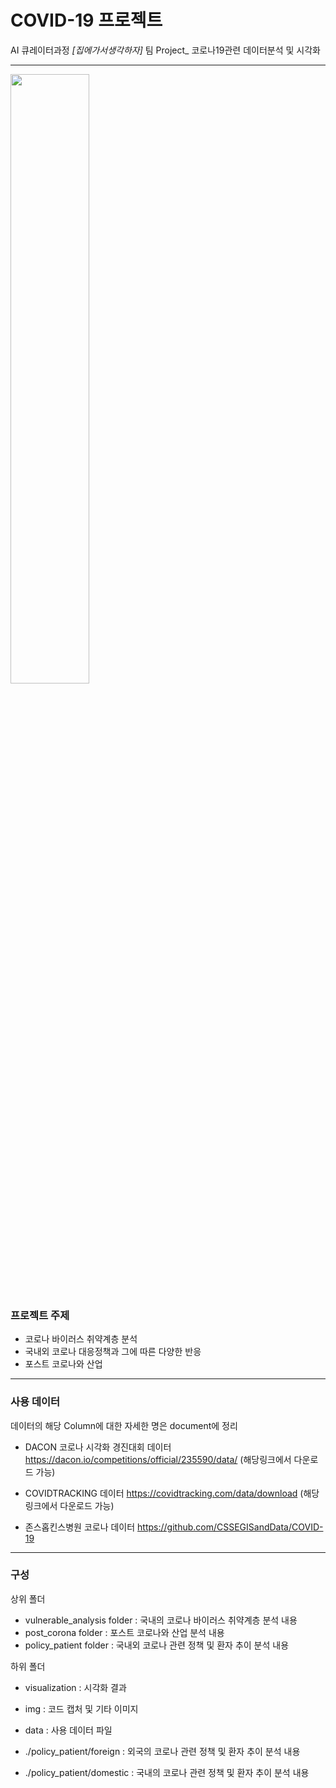 # COVID-19 프로젝트 
AI 큐레이터과정 *[집에가서생각하자]* 팀  Project_  코로나19관련 데이터분석 및 시각화
___
<img src="https://user-images.githubusercontent.com/38834523/88453655-ee3a2300-cea3-11ea-9029-95f941538987.PNG" width=50% height=50%>

### 프로젝트 주제
- 코로나 바이러스 취약계층 분석
- 국내외 코로나 대응정책과 그에 따른 다양한 반응
- 포스트 코로나와 산업
___
### 사용 데이터
데이터의 해당 Column에 대한 자세한 명은 document에 정리

- DACON 코로나 시각화 경진대회 데이터
  https://dacon.io/competitions/official/235590/data/ (해당링크에서 다운로드 가능)
  
- COVIDTRACKING 데이터
  https://covidtracking.com/data/download (해당링크에서 다운로드 가능)
  
 - 존스홉킨스병원 코로나 데이터
   https://github.com/CSSEGISandData/COVID-19
 ___
 ### 구성
 상위 폴더
  - vulnerable_analysis folder : 국내의 코로나 바이러스 취약계층 분석 내용
  - post_corona folder : 포스트 코로나와 산업 분석 내용
  - policy_patient folder : 국내외 코로나 관련 정책 및 환자 추이 분석 내용
 
 하위 폴더
  - visualization : 시각화 결과
  - img : 코드 캡처 및 기타 이미지
  - data : 사용 데이터 파일
  
  - ./policy_patient/foreign : 외국의 코로나 관련 정책 및 환자 추이 분석 내용
  - ./policy_patient/domestic : 국내의 코로나 관련 정책 및 환자 추이 분석 내용

  

